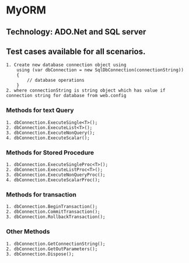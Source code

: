 # MyORM

## Technology: ADO.Net and SQL server
## Test cases available for all scenarios.

````
1. Create new database connection object using 
    using (var dbConnection = new SqlDbConnection(connectionString))
    {
        // database operations
    }
2. where connectionString is string object which has value if connection string for database from web.config
````

### Methods for text Query
````
1. dbConnection.ExecuteSingle<T>();
2. dbConnection.ExecuteList<T>();
3. dbConnection.ExecuteNonQuery();
4. dbConnection.ExecuteScalar();
````

### Methods for Stored Procedure
````
1. dbConnection.ExecuteSingleProc<T>();
2. dbConnection.ExecuteListProc<T>();
3. dbConnection.ExecuteNonQueryProc();
4. dbConnection.ExecuteScalarProc();
````

### Methods for transaction
````
1. dbConnection.BeginTransaction();
2. dbConnection.CommitTransaction();
3. dbConnection.RollbackTransaction();
````

### Other Methods
````
1. dbConnection.GetConnectionString();
2. dbConnection.GetOutParameters();
3. dbConnection.Dispose();
````